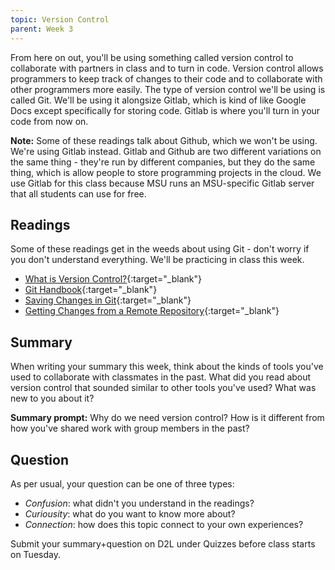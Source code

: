 ```yaml
---
topic: Version Control
parent: Week 3
---
```


From here on out, you'll be using something called version control to collaborate with partners in class and to turn in code. Version control allows programmers to keep track of changes to their code and to collaborate with other programmers more easily. The type of version control we'll be using is called Git. We'll be using it alongsize Gitlab, which is kind of like Google Docs except specifically for storing code. Gitlab is where you'll turn in your code from now on.

**Note:** Some of these readings talk about Github, which we won't be using. We're using Gitlab instead. Gitlab and Github are two different variations on the same thing - they're run by different companies, but they do the same thing, which is allow people to store programming projects in the cloud. We use Gitlab for this class because MSU runs an MSU-specific Gitlab server that all students can use for free.

## Readings
Some of these readings get in the weeds about using Git - don't worry if you don't understand everything. We'll be practicing in class this week.
* [What is Version Control?](https://www.atlassian.com/git/tutorials/what-is-version-control){:target="_blank"}
* [Git Handbook](https://guides.github.com/introduction/git-handbook/){:target="_blank"}
* [Saving Changes in Git](https://initialcommit.com/blog/saving-changes-in-git){:target="_blank"}
* [Getting Changes from a Remote Repository](https://docs.github.com/en/get-started/using-git/getting-changes-from-a-remote-repository){:target="_blank"}

## Summary

When writing your summary this week, think about the kinds of tools you've used to collaborate with classmates in the past. What did you read about version control that sounded similar to other tools you've used? What was new to you about it?

**Summary prompt:** Why do we need version control? How is it different from how you've shared work with group members in the past?

## Question

As per usual, your question can be one of three types:
* *Confusion*: what didn't you understand in the readings?
* *Curiousity*: what do you want to know more about?
* *Connection*: how does this topic connect to your own experiences?

Submit your summary+question on D2L under Quizzes before class starts on Tuesday.

